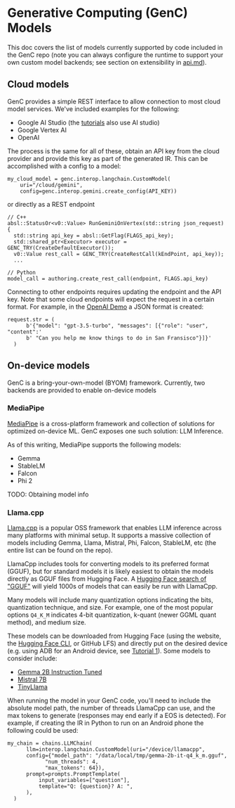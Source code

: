 # Generative Computing (GenC) Models

This doc covers the list of models currently supported by code included in the
GenC repo (note you can always configure the runtime to support your own custom
model backends; see section on extensibility in [api.md](api.md)).

## Cloud models

GenC provides a simple REST interface to allow connection to most cloud model services. We've included examples for the following:

* Google AI Studio (the [tutorials](tutorials) also use AI studio)
* Google Vertex AI
* OpenAI

The process is the same for all of these, obtain an API key from the cloud provider and provide this key as part of the generated IR. This can be accomplished with a config to a model:

```
my_cloud_model = genc.interop.langchain.CustomModel(
    uri="/cloud/gemini",
    config=genc.interop.gemini.create_config(API_KEY))
```

or directly as a REST endpoint

```
// C++
absl::StatusOr<v0::Value> RunGeminiOnVertex(std::string json_request) {
  std::string api_key = absl::GetFlag(FLAGS_api_key);
  std::shared_ptr<Executor> executor = GENC_TRY(CreateDefaultExecutor());
  v0::Value rest_call = GENC_TRY(CreateRestCall(kEndPoint, api_key));
  ...

// Python
model_call = authoring.create_rest_call(endpoint, FLAGS.api_key)
```

Connecting to other endpoints requires updating the endpoint and the API key. Note that some cloud endpoints will expect the request in a certain format. For example, in the [OpenAI Demo](../python/examples/openai_demo.py) a JSON format is created:

```
request.str = (
      b'{"model": "gpt-3.5-turbo", "messages": [{"role": "user", "content":'
      b' "Can you help me know things to do in San Fransisco"}]}'
  )
```


## On-device models

GenC is a bring-your-own-model (BYOM) framework. Currently, two backends are
provided to enable on-device models

### MediaPipe

[MediaPipe](https://developers.google.com/mediapipe) is a cross-platform
framework and collection of solutions for optimized on-device ML. GenC
exposes one such solution: LLM Inference.

As of this writing, MediaPipe supports the following models:

* Gemma
* StableLM
* Falcon
* Phi 2

TODO: Obtaining model info

### Llama.cpp

[Llama.cpp](https://github.com/ggerganov/llama.cpp) is a popular OSS framework
that enables LLM inference across many platforms with minimal setup. It
supports a massive collection of models including Gemma, Llama, Mistral,
Phi, Falcon, StableLM, etc (the entire list can be found on the repo).

LlamaCpp includes tools for converting models to its preferred format (GGUF),
but for standard models it is likely easiest to obtain the models directly as
GGUF files from Hugging Face. A [Hugging Face search of "GGUF"](https://huggingface.co/models?search=gguf)
will yield 1000s of models that can easily be run with LlamaCpp.

Many models will include many quantization options indicating the bits,
quantization technique, and size. For example, one of the most popular options
`Q4_K_M` indicates 4-bit quantization, k-quant (newer GGML quant method),
and medium size.

These models can be downloaded from Hugging Face (using the website, the
[Hugging Face CLI](https://huggingface.co/docs/huggingface_hub/en/guides/cli), or GitHub LFS) and directly put on the desired device (e.g. using ADB for an Android device, see
[Tutorial 1](tutorials/tutorial_1_simple_cascade.ipynb)). Some models to
consider include:

* [Gemma 2B Instruction Tuned](https://huggingface.co/google/gemma-2b-it)
* [Mistral 7B](https://huggingface.co/TheBloke/Mistral-7B-Instruct-v0.2-GGUF)
* [TinyLlama](https://huggingface.co/TheBloke/TinyLlama-1.1B-Chat-v1.0-GGUF)

When running the model in your GenC code, you'll need to include the absolute
model path, the number of threads LlamaCpp can use, and the max tokens to generate (responses may end early if a EOS is detected). For example, if creating the IR in Python to run on an Android phone the following could be used:

```
my_chain = chains.LLMChain(
      llm=interop.langchain.CustomModel(uri="/device/llamacpp",
      config={"model_path": "/data/local/tmp/gemma-2b-it-q4_k_m.gguf",
            "num_threads": 4,
            "max_tokens": 64}),
      prompt=prompts.PromptTemplate(
          input_variables=["question"],
          template="Q: {question}? A: ",
      ),
  )
```

